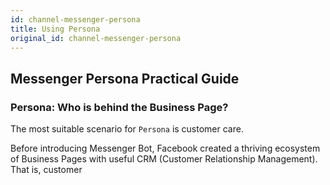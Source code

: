 ```yaml
---
id: channel-messenger-persona
title: Using Persona
original_id: channel-messenger-persona
---
```


## Messenger Persona Practical Guide

### Persona: Who is behind the Business Page?

The most suitable scenario for `Persona` is customer care.

Before introducing Messenger Bot, Facebook created a thriving ecosystem of Business Pages with useful CRM (Customer Relationship Management). That is, customer
